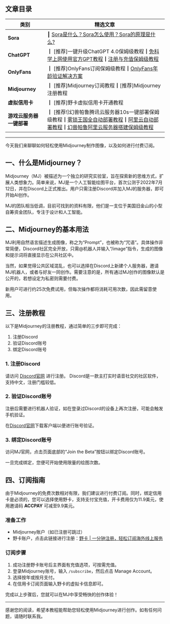 ## 文章目录

| 类别                | 精选文章                                               |
|---------------------|-------------------------------------------------------|
| **Sora**            | ┃ [Sora是什么？Sora怎么使用？Sora的原理是什么?](https://sorachatgpt4.com/sora/)                |
| **ChatGPT**         | ┃ [推荐]一键升级ChatGPT 4.0保姆级教程┃[免科学上网使用官方GPT教程](https://sorachatgpt4.com/chatgpt4-china/)┃[注册与充值保姆级教程](https://sorachatgpt4.com/how-to-update-chatgpt/)         |
| **OnlyFans**        | ┃ [推荐]OnlyFans订阅保姆级教程┃[OnlyFans年龄验证解决方案](https://sorachatgpt4.com/onlyfans-age/)  |
| **Midjourney**      | ┃ [推荐]Midjourney订阅教程┃[推荐]Midjourney注册教程               |
| **虚拟信用卡**      | ┃ [推荐]野卡虚拟信用卡开通教程                        |
| **游戏云服务器一键部署** | ┃ [推荐!]幻兽帕鲁腾讯云服务器10s一键部署保姆级教程┃[雾锁王国全自动部署教程](https://sorachatgpt4.com/enshrouded-tcent/)┃[阿里云自动部署教程](https://sorachatgpt4.com/enshrouded-ali/)┃[幻兽帕鲁阿里云服务器搭建保姆级教程](https://sorachatgpt4.com/palworld-ali/)|

---

今天我们来聊聊如何轻松使用Midjourney制作图像，以及如何进行付费订阅。

## 一、什么是Midjourney？

Midjourney（MJ）被描述为一个独立的研究实验室，旨在探索新的思维方式，扩展人类想象力。简单来说，MJ是一个人工智能绘图平台，首次公测于2022年7月12日，并在Discord上正式推出。用户只需注册Discord并加入MJ的服务器，即可开始AI创作。

MJ的团队相当低调，目前可找到的资料有限，他们是一支位于美国旧金山的小型自筹资金团队，专注于设计和人工智能。

## 二、Midjourney的基本用法

MJ利用自然语言描述生成图像，称之为“Prompt”，也被称为“咒语”。具体操作非常简便，Discord社区完全开放，只需@机器人并输入“/image”指令，生成的图像和提示词将直接显示在公共社区中。

当然，如果觉得公共区域混乱，也可以选择在Discord上新建个人服务器，邀请MJ机器人，或者与好友一同创作。需要注意的是，所有通过MJ创作的图像默认是公开的，若想设定为私密则需要付费。

新用户可进行约25次免费试用，但每次操作都将消耗可用次数，因此需留意使用。

## 三、注册教程

以下是Midjourney的注册教程，通过简单的三步即可完成：

1. 注册Discord
2. 验证Discord账号
3. 绑定Discord账号

### 1. 注册Discord

请访问 [Discord官网](https://discord.com/) 进行注册。 Discord是一款主打实时语音社交的社区软件，支持中文，注册门槛较低。

### 2. 验证Discord账号

注册后需要进行机器人验证，如在登录过Discord的设备上再次注册，可能会触发手机验证。

在[Discord官网](https://discord.com/)下载客户端以便进行账号验证。

### 3. 绑定Discord账号

访问MJ官网，点击页面底部的“Join the Beta”按钮以绑定Discord账号。

一旦完成绑定，您便可开始使用限量的绘图次数。

## 四、订阅指南

由于Midjourney的免费次数相对有限，我们建议进行付费订阅。同时，绑定信用卡是必须的，您可以选择使用野卡，支持支付宝充值，开卡费用仅为11.9美元，使用邀请码 **ACCPAY** 可减至9.9美元。

### 准备工作

- Midjourney账户（如已注册可跳过）
- 野卡账户，点击此链接进行注册：[野卡 | 一分钟注册，轻松订阅海外线上服务](https://bit.ly/bewildcard)

### 订阅步骤

1. 成功注册野卡账号后主界面有充值选项，可按需充值。
2. 登录Midjourney账号，输入 `/subscribe`，然后点击 Manage Account。
3. 选择按年或按月支付。
4. 在信用卡订阅页面输入野卡的虚拟卡信息即可。

完成以上步骤后，您就可以在MJ中享受畅快的创作体验！

---

感谢您的阅读，希望本教程能帮助您轻松使用Midjourney进行创作。如有任何问题，请随时联系我。